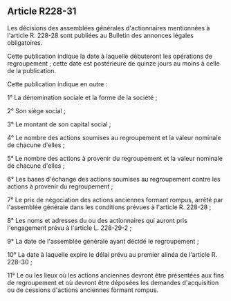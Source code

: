 Article R228-31
----
Les décisions des assemblées générales d'actionnaires mentionnées à l'article R.
228-28 sont publiées au Bulletin des annonces légales obligatoires.

Cette publication indique la date à laquelle débuteront les opérations de
regroupement ; cette date est postérieure de quinze jours au moins à celle de la
publication.

Cette publication indique en outre :

1° La dénomination sociale et la forme de la société ;

2° Son siège social ;

3° Le montant de son capital social ;

4° Le nombre des actions soumises au regroupement et la valeur nominale de
chacune d'elles ;

5° Le nombre des actions à provenir du regroupement et la valeur nominale de
chacune d'elles ;

6° Les bases d'échange des actions soumises au regroupement contre les actions à
provenir du regroupement ;

7° Le prix de négociation des actions anciennes formant rompus, arrêté par
l'assemblée générale dans les conditions prévues à l'article R. 228-28 ;

8° Les noms et adresses du ou des actionnaires qui auront pris l'engagement
prévu à l'article L. 228-29-2 ;

9° La date de l'assemblée générale ayant décidé le regroupement ;

10° La date à laquelle expire le délai prévu au premier alinéa de l'article R.
228-30 ;

11° Le ou les lieux où les actions anciennes devront être présentées aux fins de
regroupement et où devront être déposées les demandes d'acquisition ou de
cessions d'actions anciennes formant rompus.
